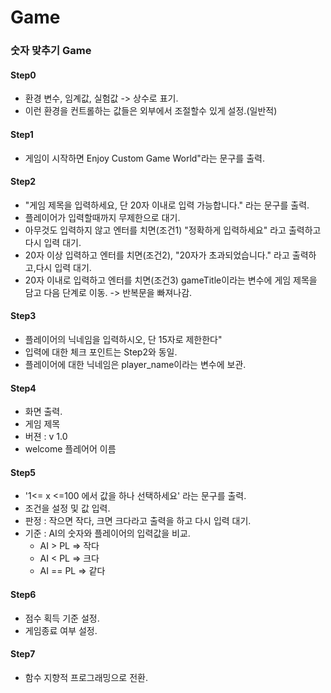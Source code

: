 # Game
### 숫자 맞추기 Game

#### Step0
- 환경 변수, 임계값, 실험값 -> 상수로 표기.
- 이런 환경을 컨트롤하는 값들은 외부에서 조절할수 있게 설정.(일반적)

#### Step1
- 게임이 시작하면 Enjoy Custom Game World"라는 문구를 출력.

#### Step2
- "게임 제목을 입력하세요, 단 20자 이내로 입력 가능합니다." 라는 문구를 출력.
- 플레이어가 입력할때까지 무제한으로 대기.
- 아무것도 입력하지 않고 엔터를 치면(조건1) "정확하게 입력하세요" 라고 출력하고 다시 입력 대기.
- 20자 이상 입력하고 엔터를 치면(조건2), "20자가 초과되었습니다." 라고 출력하고,다시 입력 대기.
- 20자 이내로 입력하고 엔터를 치면(조건3) gameTitle이라는 변수에 게임 제목을 담고 다음 단계로 이동. -> 반복문을 빠져나감.

#### Step3
- 플레이어의 닉네임을 입력하시오, 단 15자로 제한한다"
- 입력에 대한 체크 포인트는 Step2와 동일.
- 플레이어에 대한 닉네임은 player_name이라는 변수에 보관.

#### Step4
- 화면 출력.
- 게임 제목         
- 버젼 : v 1.0          
- welcome 플레어어 이름      

#### Step5
- '1<= x <=100 에서 값을 하나 선택하세요' 라는 문구를 출력.
- 조건을 설정 및 값 입력.
- 판정 : 작으면 작다, 크면 크다라고 출력을 하고 다시 입력 대기.
- 기준 : AI의 숫자와 플레이어의 입력값을 비교. <br>
  - AI > PL  => 작다
  - AI < PL  => 크다
  - AI == PL => 같다

#### Step6
- 점수 획득 기준 설정.
- 게임종료 여부 설정.

#### Step7
- 함수 지향적 프로그래밍으로 전환.
